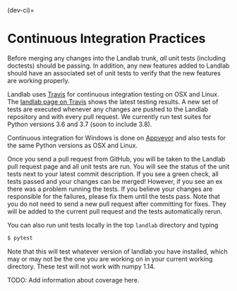 (dev-ci)=

# Continuous Integration Practices

Before merging any changes into the Landlab trunk, *all* unit tests (including
doctests) should be passing. In addition, any new features added to Landlab
should have an associated set of unit tests to verify that the new features
are working properly.

Landlab uses [Travis](https://travis-ci.org) for continuous integration
testing on OSX and Linux. The [landlab page on Travis](https://travis-ci.org/landlab/landlab)
shows the latest testing results. A new set of tests are executed whenever
any changes are pushed to the Landlab repository and with every pull request.
We currently run test suites for Python versions 3.6 and 3.7 (soon to include 3.8).

Continuous integration for Windows is done on
[Appveyor](https://ci.appveyor.com) and also tests for the same
Python versions as OSX and Linux.

Once you send a pull request from GitHub, you will be taken to the Landlab
pull request page and all unit tests are run. You will see the status
of the unit tests next to your latest commit description. If you see a green
check, all tests passed and your changes can be merged! However, if you see
an ex there was a problem running the tests. If you believe your changes are
responsible for the failures, please fix them until the tests pass. Note that
you do not need to send a new pull request after committing for fixes. They
will be added to the current pull request and the tests automatically rerun.

You can also run unit tests locally in the top `landlab` directory and typing

```bash
$ pytest
```

Note that this will test whatever version of landlab you have installed,
which may or may not be the one you are working on in your current working
directory. These test will not work with numpy 1.14.

TODO: Add information about coverage here.
